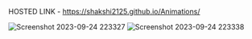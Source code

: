 HOSTED LINK - https://shakshi2125.github.io/Animations/

![Screenshot 2023-09-24 223327](https://github.com/Shakshi2125/Animations/assets/142105721/8fe692d7-eca6-43f7-900b-b0857e49bec5)
![Screenshot 2023-09-24 223338](https://github.com/Shakshi2125/Animations/assets/142105721/7fa25b66-b3c7-4d39-abb4-9d409ef964a1)
